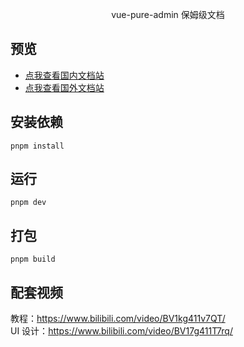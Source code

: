 <p align="center">
vue-pure-admin 保姆级文档
</p>

## 预览

- [点我查看国内文档站](https://yiming_chang.gitee.io/pure-admin-doc)
- [点我查看国外文档站](https://pure-admin.github.io/pure-admin-doc)

## 安装依赖

```
pnpm install
```

## 运行

```
pnpm dev
```

## 打包

```
pnpm build
```

## 配套视频

教程：<https://www.bilibili.com/video/BV1kg411v7QT/>  
UI 设计：<https://www.bilibili.com/video/BV17g411T7rq/>
